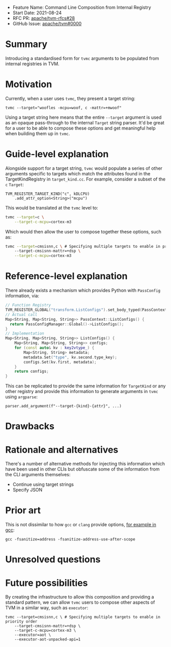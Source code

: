- Feature Name: Command Line Composition from Internal Registry
- Start Date: 2021-08-24
- RFC PR: [apache/tvm-rfcs#28](https://github.com/apache/tvm-rfcs/pull/28)
- GitHub Issue: [apache/tvm#0000](https://github.com/apache/tvm/issues/0000)

# Summary
[summary]: #summary

Introducing a standardised form for `tvmc` arguments to be populated from internal registries in TVM.

# Motivation
[motivation]: #motivation

Currently, when a user uses `tvmc`, they present a target string:
```
tvmc --target="woofles -mcpu=woof, c -mattr=+mwoof"
```

Using a target string here means that the entire `--target` argument is used as an opaque pass-through to the internal `Target` string parser. It'd be great for a user to be able to compose these options and get meaningful help when building them up in `tvmc`.

# Guide-level explanation
[guide-level-explanation]: #guide-level-explanation

Alongside support for a target string, `tvmc` would populate a series of other arguments specific to targets which match the attributes found in the TargetKindRegistry in `target_kind.cc`. For example, consider a subset of the `c` `Target`:

```
TVM_REGISTER_TARGET_KIND("c", kDLCPU)
    .add_attr_option<String>("mcpu")
```

This would be translated at the `tvmc` level to:
```bash
tvmc --target=c \
    --target-c-mcpu=cortex-m3
```

Which would then allow the user to compose together these options, such as:

```bash
tvmc --target=cmsisnn,c \ # Specifying multiple targets to enable in priority order
    --target-cmsisnn-mattr=+dsp \
    --target-c-mcpu=cortex-m3
```

# Reference-level explanation
[reference-level-explanation]: #reference-level-explanation

There already exists a mechanism which provides Python with `PassConfig` information, via:

```c++
// Function Registry
TVM_REGISTER_GLOBAL("transform.ListConfigs").set_body_typed(PassContext::ListConfigs);
// Actual call
Map<String, Map<String, String>> PassContext::ListConfigs() {
  return PassConfigManager::Global()->ListConfigs();
}
// Implementation
Map<String, Map<String, String>> ListConfigs() {
    Map<String, Map<String, String>> configs;
    for (const auto& kv : key2vtype_) {
        Map<String, String> metadata;
        metadata.Set("type", kv.second.type_key);
        configs.Set(kv.first, metadata);
    }
    return configs;
}
```

This can be replicated to provide the same information for `TargetKind` or any other registry and provide this information to generate arguments in `tvmc` using `argparse`:
```
parser.add_argument(f"--target-{kind}-{attr}", ...)
```

# Drawbacks
[drawbacks]: #drawbacks

# Rationale and alternatives
[rationale-and-alternatives]: #rationale-and-alternatives

There's a number of alternative methods for injecting this information which have been used in other CLIs but obfuscate some of the information from the CLI arguments themselves:
- Continue using target strings
- Specify JSON

# Prior art
[prior-art]: #prior-art

This is not dissimilar to how `gcc` or `clang` provide options, [for example in gcc](https://gcc.gnu.org/onlinedocs/gcc/Instrumentation-Options.html):
```
gcc -fsanitize=address -fsanitize-address-use-after-scope
```

# Unresolved questions
[unresolved-questions]: #unresolved-questions



# Future possibilities
[future-possibilities]: #future-possibilities

By creating the infrastructure to allow this composition and providing a standard pattern, we can allow `tvmc` users to compose other aspects of TVM in a similar way, such as `executor`:

```
tvmc --target=cmsisnn,c \ # Specifying multiple targets to enable in priority order
    --target-cmsisnn-mattr=+dsp \
    --target-c-mcpu=cortex-m3 \
    --executor=aot \
    --executor-aot-unpacked-api=1
```